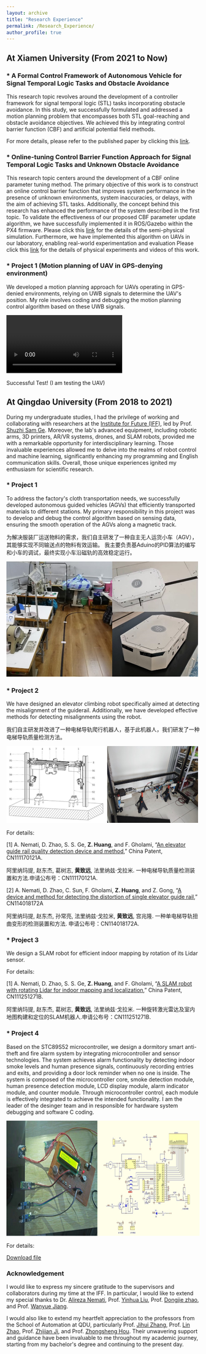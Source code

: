 ```yaml
---
layout: archive
title: "Research Experience"
permalink: /Research_Experience/
author_profile: true
---
```


## At Xiamen University (From 2021 to Now)

### * A Formal Control Framework of Autonomous Vehicle for Signal Temporal Logic Tasks and Obstacle Avoidance
This research topic revolves around the development of a controller framework for signal temporal logic (STL) tasks incorporating obstacle avoidance. In this study, we successfully formulated and addressed a motion planning problem that encompasses both STL goal-reaching and obstacle avoidance objectives. We achieved this by integrating control barrier function (CBF) and artificial potential field methods. 

For more details, please refer to the published paper by clicking this [link](https://ieeexplore.ieee.org/abstract/document/10144389). 

<!-- <details>
  <summary><span style="font-size:18px;"><b>点击展开折叠内容</b></span></summary>

  这里是可以折叠的内容，可以包含多行文字、列表、图片等。

</details> -->

### * Online-tuning Control Barrier Function Approach for Signal Temporal Logic Tasks and Unknown Obstacle Avoidance
This research topic centers around the development of a CBF online parameter tuning method. 
The primary objective of this work is to construct an online control barrier function that improves system performance in the presence of unknown environments, system inaccuracies, or delays, with the aim of achieving STL tasks. 
Additionally, the concept behind this research has enhanced the performance of the system described in the first topic.
To validate the effectiveness of our proposed CBF parameter update algorithm, we have successfully implemented it in ROS/Gazebo within the PX4 firmware. Please click this [link](https://github.com/hzy-ui/ROS_APF_CBF) for the details of the semi-physical simulation.
Furthermore, we have implemented this algorithm on UAVs in our laboratory, enabling real-world experimentation and evaluation
Please click this [link](https://github.com/hzy-ui/APF_CBF_EXPERIMENT) for the details of physical experiments and videos of this work.

### * Project 1 (Motion planning of UAV in GPS-denying environment)
We developed a motion planning approach for UAVs operating in GPS-denied environments, relying on UWB signals to determine the UAV's position. My role involves coding and debugging the motion planning control algorithm based on these UWB signals.

<video style="width: 60%; height: auto;" controls>
  <source src="../images/Research Experience/competition.mp4" type="video/mp4">
  您的浏览器不支持视频播放。
</video>

Successful Test! (I am testing the UAV)

## At Qingdao University (From 2018 to 2021)
During my undergraduate studies, I had the privilege of working and collaborating with researchers at the [Institute for Future (IFF)](https://iff.qdu.edu.cn/index.htm#), led by Prof. [Shuzhi Sam Ge](https://cde.nus.edu.sg/ece/staff/ge-shuzhi-sam/). 
Moreover, the lab's advanced equipment, including robotic arms, 3D printers, AR/VR systems, drones, and SLAM robots, provided me with a remarkable opportunity for interdisciplinary learning. 
Those invaluable experiences allowed me to delve into the realms of robot control and machine learning, significantly enhancing my programming and English communication skills. 
Overall, those unique experiences ignited my enthusiasm for scientific research.

### * Project 1 
To address the factory's cloth transportation needs, we successfully developed autonomous guided vehicles (AGVs) that efficiently transported materials to different stations. 
My primary responsibility in this project was to develop and debug the control algorithm based on sensing data, ensuring the smooth operation of the AGVs along a magnetic track.

为解决服装厂运送物料的需求，我们自主研发了一种自主无人运货小车（AGV），其能够实现不同输送点的物料有效运输。
我主要负责基Aduino的PID算法的编写和小车的调试，最终实现小车沿磁轨的高效稳定运行。

<img src="../images/Research Experience/AGV.jpg" alt="This is an alt text." style="width:500px;height:300px;">


### * Project 2
We have designed an elevator climbing robot specifically aimed at detecting the misalignment of the guiderail. 
Additionally, we have developed effective methods for detecting misalignments using the robot.

我们自主研发并改进了一种电梯导轨爬行机器人，基于此机器人，我们研发了一种电梯导轨质量检测方法。

<img src="../images/Research Experience/Elevator climbing.jpg" alt="This is an alt text." style="width:500px;height:200px;">

For details:

[1] A. Nemati, D. Zhao, S. S. Ge, **Z. Huang**, and F. Gholami, “[An elevator guide rail quality detection device and method](https://patents.google.com/patent/CN111170121A/zh?oq=CN111170121A),” China Patent, CN111170121A.

 阿里纳玛提, 赵东杰, 葛树志, **黄致远**, 法里纳兹·戈拉米.	一种电梯导轨质量检测装置和方法.申请公布号：CN111170121A.

[2] A. Nemati, D. Zhao, C. Sun, F. Gholami, **Z. Huang**, and Z. Gong, “[A device and method for detecting the distortion of single elevator guide rail](https://patents.google.com/patent/CN114018172A/zh?oq=CN114018172A),” CN114018172A

阿里纳玛提, 赵东杰, 孙常亮, 法里纳兹·戈拉米, **黄致远**, 宫兆隆. 一种单电梯导轨扭曲变形的检测装置和方法. 申请公布号：CN114018172A.

### * Project 3
We design a SLAM robot for efficient indoor mapping by rotation of its Lidar sensor.

For details:

[1] A. Nemati, D. Zhao, S. S. Ge, **Z. Huang**, and F. Gholami, “[A SLAM robot with rotating Lidar for indoor mapping and localization](https://patents.google.com/patent/CN111251271B/zh?oq=CN111251271B),” China Patent, CN111251271B.

阿里纳玛提, 赵东杰, 葛树志, **黄致远**, 法里纳兹·戈拉米.	一种旋转激光雷达及室内地图构建和定位的SLAM机器人.申请公布号：CN111251271B.

### * Project 4
Based on the STC89S52 microcontroller, we design a dormitory smart anti-theft and fire alarm system by integrating microcontroller and sensor technologies.
The system achieves alarm functionality by detecting indoor smoke levels and human presence signals, continuously recording entries and exits, and providing a door lock reminder when no one is inside. 
The system is composed of the microcontroller core, smoke detection module, human presence detection module, LCD display module, alarm indicator module, and counter module. Through microcontroller control, each module is effectively integrated to achieve the intended functionality. 
I am the leader of the desinger team and in responsible for hardware system debugging and software C coding.

<img src="../images/Research Experience/microcontroller.jpg" alt="This is an alt text." style="width:700px;height:300px;">

For details:

<!-- [Download file](https://hzy-ui.github.io/zhiyuan-huang.github.io/files/stc89s52.pdf) -->
[Download file](https://hzy-ui.github.io/zhiyuan-huang.github.io/files/paper1.pdf)


### Acknowledgement
I would like to express my sincere gratitude to the supervisors and collaborators during my time at the IFF. In particular, I would like to extend my special thanks to Dr. [Alireza Nemati](https://www.linkedin.com/in/alireza-nemati-8116b390/), Prof. [Yinhua Liu](https://ieeexplore.ieee.org/author/37088988810), Prof. [Dongjie zhao](https://iff.qdu.edu.cn/info/1046/1082.htm), and Prof. [Wanyue Jiang](https://iff.qdu.edu.cn/info/1046/1081.htm). 

I would also like to extend my heartfelt appreciation to the professors from the School of Automation at QDU, particularly Prof. [Jihui Zhang](https://ieeexplore.ieee.org/author/37281465500), Prof. [Lin Zhao](https://ieeexplore.ieee.org/author/37089267176), Prof. [Zhijian Ji](https://www.researchgate.net/profile/Zhijian-Ji), and Prof. [Zhongsheng Hou](https://en-assc.qdu.edu.cn/info/1022/1007.htm). Their unwavering support and guidance have been invaluable to me throughout my academic journey, starting from my bachelor's degree and continuing to the present day.

